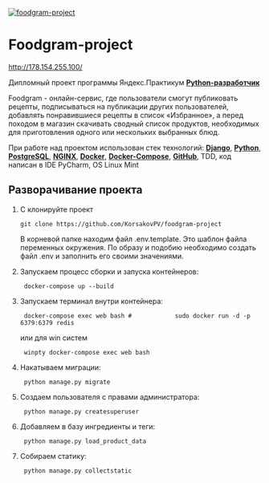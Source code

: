 [![foodgram-project](https://github.com/KorsakovPV/foodgram-project/workflows/foodgram/badge.svg)](https://github.com/KorsakovPV/foodgram-project/actions)

# **Foodgram-project**

http://178.154.255.100/

Дипломный проект программы Яндекс.Практикум **[Python-разработчик](https://praktikum.yandex.ru/backend-developer/)**

Foodgram - онлайн-сервис, где пользователи смогут публиковать рецепты, подписываться на публикации других пользователей, добавлять понравившиеся рецепты в список «Избранное», а перед походом в магазин скачивать сводный список продуктов, необходимых для приготовления одного или нескольких выбранных блюд.

При работе над проектом использован стек технологий: **[Django](https://www.djangoproject.com/)**, **[Python](https://www.python.org/)**, **[PostgreSQL](https://www.postgresql.org/)**, **[NGINX](https://nginx.org/)**, **[Docker](https://www.docker.com/)**, **[Docker-Compose](https://docs.docker.com/compose/)**, **[GitHub](https://github.com)**, TDD, код написан в IDE PyCharm, OS Linux Mint  

## Разворачивание проекта

1.  С клонируйте проект

        git clone https://github.com/KorsakovPV/foodgram-project
    
    В корневой папке находим файл .env.template. Это шаблон файла переменных окружения. По образу и подобию необходимо создать файл .env и заполнить его своими значениями.


2. Запускаем процесс сборки и запуска контейнеров:

        docker-compose up --build

3. Запускаем терминал внутри контейнера:

        docker-compose exec web bash #            sudo docker run -d -p 6379:6379 redis

   или для win систем

        winpty docker-compose exec web bash

4. Накатываем миграции:

        python manage.py migrate

5. Создаем пользователя с правами администратора:

        python manage.py createsuperuser

6. Добавляем в базу ингредиенты и теги:

        python manage.py load_product_data

7. Собираем статику:

        python manage.py collectstatic

